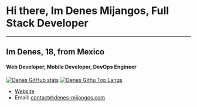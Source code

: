 # Hi there, Im Denes Mijangos, Full Stack Developer
---
## Im Denes, 18, from Mexico
#### Web Developer, Mobile Developer, DevOps Engineer
[![Denes GitHub stats](https://github-readme-stats-l1v9wkowx-denes16.vercel.app/api?username=denes16&count_private=true)](https://github.com/denes16)
[![Denes Githu Top Langs](https://github-readme-stats-l1v9wkowx-denes16.vercel.app/api/top-langs/?username=denes16&count_private=true&layout=compact&hide=php,swift,blade,css,scss,html,less)](https://github.com/denes16)
- [Website](https://denes-mijangos.com/)
- Email: [contact@denes-mijangos.com](mailto:contact@denes-mijangos.com)

<!--
**denes16/denes16** is a ✨ _special_ ✨ repository because its `README.md` (this file) appears on your GitHub profile.

Here are some ideas to get you started:

- 🔭 I’m currently working on ...
- 🌱 I’m currently learning ...
- 👯 I’m looking to collaborate on ...
- 🤔 I’m looking for help with ...
- 💬 Ask me about ...
- 📫 How to reach me: ...
- 😄 Pronouns: ...
- ⚡ Fun fact: ...
-->
